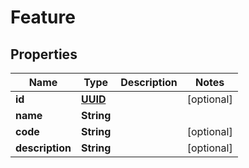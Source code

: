 # Feature

## Properties
Name | Type | Description | Notes
------------ | ------------- | ------------- | -------------
**id** | [**UUID**](UUID.md) |  |  [optional]
**name** | **String** |  | 
**code** | **String** |  |  [optional]
**description** | **String** |  |  [optional]
